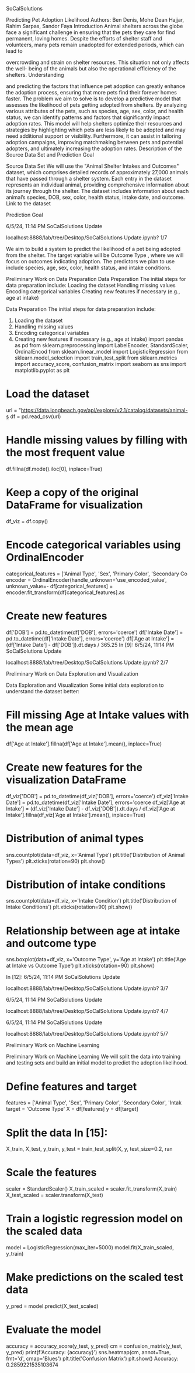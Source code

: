 SoCalSolutions

Predicting Pet Adoption Likelihood
Authors: Ben Denis, Mohe Dean Hajjar, Rahim Sarpas, Sandor
Faya
Introduction
Animal shelters across the globe face a significant challenge in ensuring that the pets
they care for find permanent, loving homes. Despite the efforts of shelter staff and
volunteers, many pets remain unadopted for extended periods, which can lead to

overcrowding and strain on shelter resources. This situation not only affects the well-
being of the animals but also the operational efficiency of the shelters. Understanding

and predicting the factors that influence pet adoption can greatly enhance the adoption
process, ensuring that more pets find their forever homes faster.
The problem we aim to solve is to develop a predictive model that assesses the
likelihood of pets getting adopted from shelters. By analyzing various attributes of the
pets, such as species, age, sex, color, and health status, we can identify patterns and
factors that significantly impact adoption rates. This model will help shelters optimize
their resources and strategies by highlighting which pets are less likely to be adopted
and may need additional support or visibility. Furthermore, it can assist in tailoring
adoption campaigns, improving matchmaking between pets and potential adopters, and
ultimately increasing the adoption rates.
Description of the Source Data Set and Prediction Goal

Source Data Set
We will use the "Animal Shelter Intakes and Outcomes" dataset, which comprises
detailed records of approximately 27,000 animals that have passed through a shelter
system. Each entry in the dataset represents an individual animal, providing
comprehensive information about its journey through the shelter. The dataset includes
information about each animalʼs species, DOB, sex, color, health status, intake date, and
outcome.
Link to the dataset

Prediction Goal

6/5/24, 11:14 PM SoCalSolutions Update

localhost:8888/lab/tree/Desktop/SoCalSolutions Update.ipynb? 1/7

We aim to build a system to predict the likelihood of a pet being adopted from the
shelter. The target variable will be Outcome Type , where we will focus on outcomes
indicating adoption. The predictors we plan to use include species, age, sex, color,
health status, and intake conditions.

Preliminary Work on Data Preparation
Data Preparation The initial steps for data preparation include:
Loading the dataset Handling missing values Encoding categorical variables Creating
new features if necessary (e.g., age at intake)

Data Preparation
The initial steps for data preparation include:
1. Loading the dataset
2. Handling missing values
3. Encoding categorical variables
4. Creating new features if necessary (e.g., age at intake)
import pandas as pd
from sklearn.preprocessing import LabelEncoder, StandardScaler, OrdinalEncod
from sklearn.linear_model import LogisticRegression
from sklearn.model_selection import train_test_split
from sklearn.metrics import accuracy_score, confusion_matrix
import seaborn as sns
import matplotlib.pyplot as plt
# Load the dataset
url = "https://data.longbeach.gov/api/explore/v2.1/catalog/datasets/animal-s
df = pd.read_csv(url)
# Handle missing values by filling with the most frequent value
df.fillna(df.mode().iloc[0], inplace=True)
# Keep a copy of the original DataFrame for visualization
df_viz = df.copy()
# Encode categorical variables using OrdinalEncoder
categorical_features = ['Animal Type', 'Sex', 'Primary Color', 'Secondary Co
encoder = OrdinalEncoder(handle_unknown='use_encoded_value', unknown_value=-
df[categorical_features] = encoder.fit_transform(df[categorical_features].as
# Create new features
df['DOB'] = pd.to_datetime(df['DOB'], errors='coerce')
df['Intake Date'] = pd.to_datetime(df['Intake Date'], errors='coerce')
df['Age at Intake'] = (df['Intake Date'] - df['DOB']).dt.days / 365.25
In [9]:
6/5/24, 11:14 PM SoCalSolutions Update

localhost:8888/lab/tree/Desktop/SoCalSolutions Update.ipynb? 2/7

Preliminary Work on Data Exploration and Visualization

Data Exploration and Visualization
Some initial data exploration to understand the dataset better:
# Fill missing Age at Intake values with the mean age
df['Age at Intake'].fillna(df['Age at Intake'].mean(), inplace=True)
# Create new features for the visualization DataFrame
df_viz['DOB'] = pd.to_datetime(df_viz['DOB'], errors='coerce')
df_viz['Intake Date'] = pd.to_datetime(df_viz['Intake Date'], errors='coerce
df_viz['Age at Intake'] = (df_viz['Intake Date'] - df_viz['DOB']).dt.days /
df_viz['Age at Intake'].fillna(df_viz['Age at Intake'].mean(), inplace=True)
# Distribution of animal types
sns.countplot(data=df_viz, x='Animal Type')
plt.title('Distribution of Animal Types')
plt.xticks(rotation=90)
plt.show()
# Distribution of intake conditions
sns.countplot(data=df_viz, x='Intake Condition')
plt.title('Distribution of Intake Conditions')
plt.xticks(rotation=90)
plt.show()
# Relationship between age at intake and outcome type
sns.boxplot(data=df_viz, x='Outcome Type', y='Age at Intake')
plt.title('Age at Intake vs Outcome Type')
plt.xticks(rotation=90)
plt.show()

In [12]:
6/5/24, 11:14 PM SoCalSolutions Update

localhost:8888/lab/tree/Desktop/SoCalSolutions Update.ipynb? 3/7

6/5/24, 11:14 PM SoCalSolutions Update

localhost:8888/lab/tree/Desktop/SoCalSolutions Update.ipynb? 4/7

6/5/24, 11:14 PM SoCalSolutions Update

localhost:8888/lab/tree/Desktop/SoCalSolutions Update.ipynb? 5/7

Preliminary Work on Machine Learning

Preliminary Work on Machine Learning
We will split the data into training and testing sets and build an initial model to predict
the adoption likelihood.
# Define features and target
features = ['Animal Type', 'Sex', 'Primary Color', 'Secondary Color', 'Intak
target = 'Outcome Type'
X = df[features]
y = df[target]
# Split the data In [15]:




X_train, X_test, y_train, y_test = train_test_split(X, y, test_size=0.2, ran
# Scale the features
scaler = StandardScaler()
X_train_scaled = scaler.fit_transform(X_train)
X_test_scaled = scaler.transform(X_test)
# Train a logistic regression model on the scaled data
model = LogisticRegression(max_iter=5000)
model.fit(X_train_scaled, y_train)
# Make predictions on the scaled test data
y_pred = model.predict(X_test_scaled)
# Evaluate the model
accuracy = accuracy_score(y_test, y_pred)
cm = confusion_matrix(y_test, y_pred)
print(f'Accuracy: {accuracy}')
sns.heatmap(cm, annot=True, fmt='d', cmap='Blues')
plt.title('Confusion Matrix')
plt.show()
Accuracy: 0.2859221535103674
